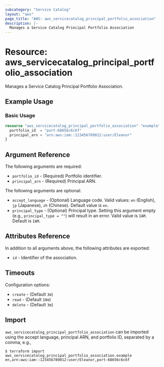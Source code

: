 ```yaml
---
subcategory: "Service Catalog"
layout: "aws"
page_title: "AWS: aws_servicecatalog_principal_portfolio_association"
description: |-
  Manages a Service Catalog Principal Portfolio Association
---
```


# Resource: aws_servicecatalog_principal_portfolio_association

Manages a Service Catalog Principal Portfolio Association.

## Example Usage

### Basic Usage

```terraform
resource "aws_servicecatalog_principal_portfolio_association" "example" {
  portfolio_id  = "port-68656c6c6f"
  principal_arn = "arn:aws:iam::123456789012:user/Eleanor"
}
```

## Argument Reference

The following arguments are required:

* `portfolio_id` - (Required) Portfolio identifier.
* `principal_arn` - (Required) Principal ARN.

The following arguments are optional:

* `accept_language` - (Optional) Language code. Valid values: `en` (English), `jp` (Japanese), `zh` (Chinese). Default value is `en`.
* `principal_type` - (Optional) Principal type. Setting this argument empty (e.g., `principal_type = ""`) will result in an error. Valid value is `IAM`. Default is `IAM`.

## Attributes Reference

In addition to all arguments above, the following attributes are exported:

* `id` - Identifier of the association.

## Timeouts

Configuration options:

- `create` - (Default `3m`)
- `read` - (Default `10m`)
- `delete` - (Default `3m`)

## Import

`aws_servicecatalog_principal_portfolio_association` can be imported using the accept language, principal ARN, and portfolio ID, separated by a comma, e.g.,

```
$ terraform import aws_servicecatalog_principal_portfolio_association.example en,arn:aws:iam::123456789012:user/Eleanor,port-68656c6c6f
```

